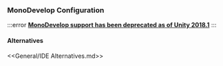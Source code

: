 ### MonoDevelop Configuration

:::error
[**MonoDevelop support has been deprecated as of Unity 2018.1**](https://blogs.unity3d.com/2018/01/05/discontinuing-support-for-monodevelop-unity-starting-in-unity-2018-1/)
:::

#### Alternatives

<<General/IDE Alternatives.md>>